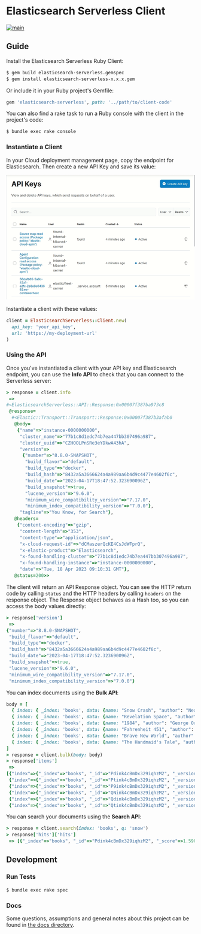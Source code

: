# Elasticsearch Serverless Client

[![main](https://github.com/elastic/elasticsearch-serverless-ruby/actions/workflows/tests.yml/badge.svg?branch=main)](https://github.com/elastic/elasticsearch-serverless-ruby/actions/workflows/tests.yml)

## Guide

Install the Elasticsearch Serverless Ruby Client:

```bash
$ gem build elasticsearch-serverless.gemspec
$ gem install elasticsearch-serverless-x.x.x.gem
```

Or include it in your Ruby project's Gemfile:

```ruby
gem 'elasticsearch-serverless', path: '../path/to/client-code'
```

You can also find a rake task to run a Ruby console with the client in the project's code:

```bash
$ bundle exec rake console
```

### Instantiate a Client

In your Cloud deployment management page, copy the endpoint for Elasticsearch. Then create a new API Key and save its value:

![Create and copy Apy Key](docs/setup-api-key.gif "Create and copy Apy Key")

Instantiate a client with these values:

```ruby
client = ElasticsearchServerless::Client.new(
  api_key: 'your_api_key',
  url: 'https://my-deployment-url'
)
```

### Using the API

Once you've instantiated a client with your API key and Elasticsearch endpoint, you can use the **Info API** to check that you can connect to the Serverless server:

```ruby
> response = client.info
 =>
#<ElasticsearchServerless::API::Response:0x00007f387ba973c8
 @response=
  #<Elastic::Transport::Transport::Response:0x00007f387b3afab0
   @body=
    {"name"=>"instance-0000000000",
     "cluster_name"=>"77b1c8d1edc74b7ea447bb307496a987",
     "cluster_uuid"=>"CZHOOLPnSRe3eYDkwA43hA",
     "version"=>
      {"number"=>"8.8.0-SNAPSHOT",
       "build_flavor"=>"default",
       "build_type"=>"docker",
       "build_hash"=>"8432a5a3666624a4a989aa6b4d9c4477e4602f6c",
       "build_date"=>"2023-04-17T18:47:52.323690096Z",
       "build_snapshot"=>true,
       "lucene_version"=>"9.6.0",
       "minimum_wire_compatibility_version"=>"7.17.0",
       "minimum_index_compatibility_version"=>"7.0.0"},
     "tagline"=>"You Know, for Search"},
   @headers=
    {"content-encoding"=>"gzip",
     "content-length"=>"353",
     "content-type"=>"application/json",
     "x-cloud-request-id"=>"dCMaszerQcKE4CsJdWFprQ",
     "x-elastic-product"=>"Elasticsearch",
     "x-found-handling-cluster"=>"77b1c8d1edc74b7ea447bb307496a987",
     "x-found-handling-instance"=>"instance-0000000000",
     "date"=>"Tue, 18 Apr 2023 09:10:31 GMT"},
   @status=200>>
```

The client will return an API Response object. You can see the HTTP return code by calling `status` and the HTTP headers by calling `headers` on the response object. The Response object behaves as a Hash too, so you can access the body values directly:

```ruby
> response['version']
 =>
{"number"=>"8.8.0-SNAPSHOT",
 "build_flavor"=>"default",
 "build_type"=>"docker",
 "build_hash"=>"8432a5a3666624a4a989aa6b4d9c4477e4602f6c",
 "build_date"=>"2023-04-17T18:47:52.323690096Z",
 "build_snapshot"=>true,
 "lucene_version"=>"9.6.0",
 "minimum_wire_compatibility_version"=>"7.17.0",
 "minimum_index_compatibility_version"=>"7.0.0"}
```

You can index documents using the **Bulk API**:

```ruby
body = [
  { index: { _index: 'books', data: {name: "Snow Crash", "author": "Neal Stephenson", "release_date": "1992-06-01", "page_count": 470} } },
  { index: { _index: 'books', data: {name: "Revelation Space", "author": "Alastair Reynolds", "release_date": "2000-03-15", "page_count": 585} } },
  { index: { _index: 'books', data: {name: "1984", "author": "George Orwell", "release_date": "1985-06-01", "page_count": 328} } },
  { index: { _index: 'books', data: {name: "Fahrenheit 451", "author": "Ray Bradbury", "release_date": "1953-10-15", "page_count": 227} } },
  { index: { _index: 'books', data: {name: "Brave New World", "author": "Aldous Huxley", "release_date": "1932-06-01", "page_count": 268} } },
  { index: { _index: 'books', data: {name: "The Handmaid's Tale", "author": "Margaret Atwood", "release_date": "1985-06-01", "page_count": 311} } }
]
> response = client.bulk(body: body)
> response['items']
 =>
[{"index"=>{"_index"=>"books", "_id"=>"Pdink4cBmDx329iqhzM2", "_version"=>1, "result"=>"created", "_shards"=>{"total"=>2, "successful"=>1, "failed"=>0}, "_seq_no"=>0, "_primary_term"=>1, "status"=>201}},
 {"index"=>{"_index"=>"books", "_id"=>"Ptink4cBmDx329iqhzM2", "_version"=>1, "result"=>"created", "_shards"=>{"total"=>2, "successful"=>1, "failed"=>0}, "_seq_no"=>1, "_primary_term"=>1, "status"=>201}},
 {"index"=>{"_index"=>"books", "_id"=>"P9ink4cBmDx329iqhzM2", "_version"=>1, "result"=>"created", "_shards"=>{"total"=>2, "successful"=>1, "failed"=>0}, "_seq_no"=>2, "_primary_term"=>1, "status"=>201}},
 {"index"=>{"_index"=>"books", "_id"=>"QNink4cBmDx329iqhzM2", "_version"=>1, "result"=>"created", "_shards"=>{"total"=>2, "successful"=>1, "failed"=>0}, "_seq_no"=>3, "_primary_term"=>1, "status"=>201}},
 {"index"=>{"_index"=>"books", "_id"=>"Qdink4cBmDx329iqhzM2", "_version"=>1, "result"=>"created", "_shards"=>{"total"=>2, "successful"=>1, "failed"=>0}, "_seq_no"=>4, "_primary_term"=>1, "status"=>201}},
 {"index"=>{"_index"=>"books", "_id"=>"Qtink4cBmDx329iqhzM2", "_version"=>1, "result"=>"created", "_shards"=>{"total"=>2, "successful"=>1, "failed"=>0}, "_seq_no"=>5, "_primary_term"=>1, "status"=>201}}]

```

You can search your documents using the **Search API**:

```ruby
> response = client.search(index: 'books', q: 'snow')
> response['hits']['hits']
 => [{"_index"=>"books", "_id"=>"Pdink4cBmDx329iqhzM2", "_score"=>1.5904956, "_source"=>{"name"=>"Snow Crash", "author"=>"Neal Stephenson", "release_date"=>"1992-06-01", "page_count"=>470}}]
```

## Development

### Run Tests

```bash
$ bundle exec rake spec
```

### Docs

Some questions, assumptions and general notes about this project can be found in [the docs directory](./docs/questions-and-assumptions.md).
